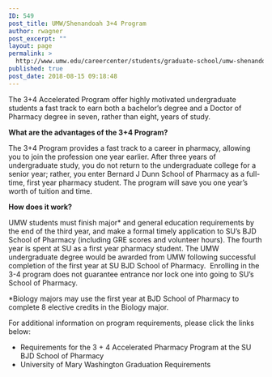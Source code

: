 ```yaml
---
ID: 549
post_title: UMW/Shenandoah 3+4 Program
author: rwagner
post_excerpt: ""
layout: page
permalink: >
  http://www.umw.edu/careercenter/students/graduate-school/umw-shenandoah-34-program/
published: true
post_date: 2018-08-15 09:18:48
---
```

The 3+4 Accelerated Program offer highly motivated undergraduate students a fast track to earn both a bachelor’s degree and a Doctor of Pharmacy degree in seven, rather than eight, years of study.

<strong>What are the advantages of the 3+4 Program?</strong>

The 3+4 Program provides a fast track to a career in pharmacy, allowing you to join the profession one year earlier. After three years of undergraduate study, you do not return to the undergraduate college for a senior year; rather, you enter Bernard J Dunn School of Pharmacy as a full-time, first year pharmacy student. The program will save you one year’s worth of tuition and time.

<strong>How does it work?</strong>

UMW students must finish major* and general education requirements by the end of the third year, and make a formal timely application to SU’s BJD School of Pharmacy (including GRE scores and volunteer hours). The fourth year is spent at SU as a first year pharmacy student. The UMW undergraduate degree would be awarded from UMW following successful completion of the first year at SU BJD School of Pharmacy.  Enrolling in the 3-4 program does not guarantee entrance nor lock one into going to SU’s School of Pharmacy.

*Biology majors may use the first year at BJD School of Pharmacy to complete 8 elective credits in the Biology major.

For additional information on program requirements, please click the links below:
<ul>
 	<li>Requirements for the 3 + 4 Accelerated Pharmacy Program at the SU BJD School of Pharmacy</li>
 	<li>University of Mary Washington Graduation Requirements</li>
</ul>